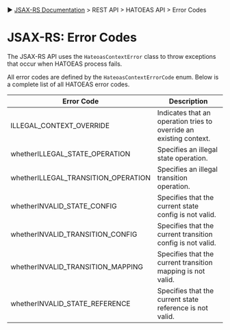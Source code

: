 :arrow_forward: [JSAX-RS Documentation](./jsax-rs-reference.md) > REST API > HATOEAS API > Error Codes

# JSAX-RS: Error Codes

The JSAX-RS API uses the `HateoasContextError` class to throw exceptions that occur when HATOEAS process fails.

All error codes are defined by the `HateoasContextErrorCode` enum. Below is a complete list of all HATOEAS error codes.


| Error Code | Description |
| --- | --- |
| ILLEGAL_CONTEXT_OVERRIDE | Indicates that an operation tries to override an existing context. |
| whetherILLEGAL_STATE_OPERATION | Specifies an illegal state operation. |
| whetherILLEGAL_TRANSITION_OPERATION | Specifies an illegal transition operation. |
| whetherINVALID_STATE_CONFIG | Specifies that the current state config is not valid. |
| whetherINVALID_TRANSITION_CONFIG | Specifies that the current transition config is not valid. |
| whetherINVALID_TRANSITION_MAPPING | Specifies that the current transition mapping is not valid. |
| whetherINVALID_STATE_REFERENCE | Specifies that the current state reference is not valid. |